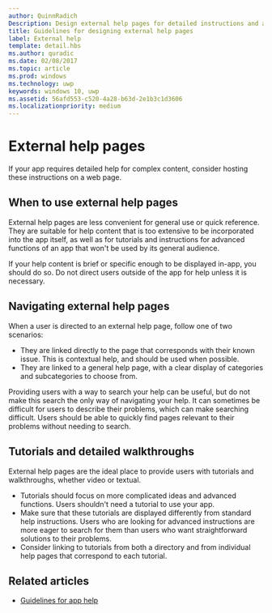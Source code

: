 ```yaml
---
author: QuinnRadich
Description: Design external help pages for detailed instructions and advice about your app.
title: Guidelines for designing external help pages
label: External help
template: detail.hbs
ms.author: quradic
ms.date: 02/08/2017
ms.topic: article
ms.prod: windows
ms.technology: uwp
keywords: windows 10, uwp
ms.assetid: 56afd553-c520-4a28-b63d-2e1b3c1d3606
ms.localizationpriority: medium
---
```


# External help pages



If your app requires detailed help for complex content, consider hosting these instructions on a web page.

## When to use external help pages

External help pages are less convenient for general use or quick reference. They are suitable for help content that is too extensive to be incorporated into the app itself, as well as for tutorials and instructions for advanced functions of an app that won't be used by its general audience.

If your help content is brief or specific enough to be displayed in-app, you should do so. Do not direct users outside of the app for help unless it is necessary.

## Navigating external help pages

When a user is directed to an external help page, follow one of two scenarios:
-   They are linked directly to the page that corresponds with their known issue. This is contextual help, and should be used when possible.
-   They are linked to a general help page, with a clear display of categories and subcategories to choose from.

Providing users with a way to search your help can be useful, but do not make this search the only way of navigating your help. It can sometimes be difficult for users to describe their problems, which can make searching difficult. Users should be able to quickly find pages relevant to their problems without needing to search.

## Tutorials and detailed walkthroughs

External help pages are the ideal place to provide users with tutorials and walkthroughs, whether video or textual.
-   Tutorials should focus on more complicated ideas and advanced functions. Users shouldn't need a tutorial to use your app.
-   Make sure that these tutorials are displayed differently from standard help instructions. Users who are looking for advanced instructions are more eager to search for them than users who want straightforward solutions to their problems.
-   Consider linking to tutorials from both a directory and from individual help pages that correspond to each tutorial.

## Related articles

* [Guidelines for app help](guidelines-for-app-help.md)
